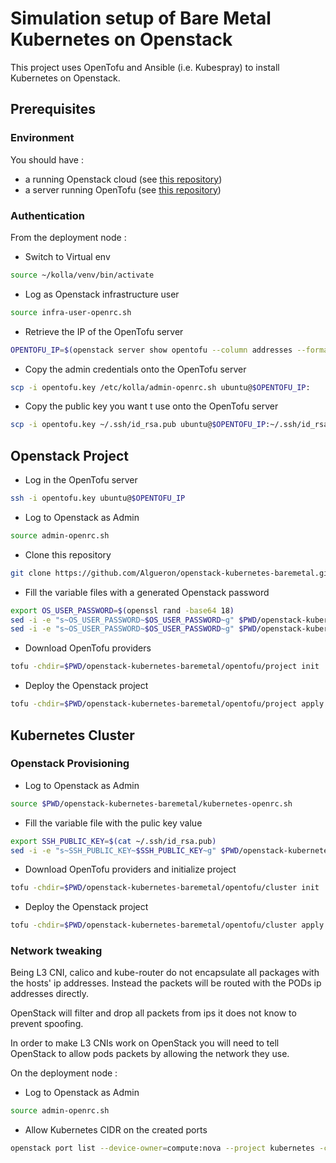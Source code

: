 # Simulation setup of Bare Metal Kubernetes on Openstack
This project uses OpenTofu and Ansible (i.e. Kubespray) to install Kubernetes on Openstack.

## Prerequisites

### Environment

You should have :
- a running Openstack cloud (see [this repository](https://github.com/Algueron/openstack-home))
- a server running OpenTofu (see [this repository](https://github.com/Algueron/openstack-opentofu))

### Authentication

From the deployment node :

- Switch to Virtual env
````bash
source ~/kolla/venv/bin/activate
````

- Log as Openstack infrastructure user
````bash
source infra-user-openrc.sh
````

- Retrieve the IP of the OpenTofu server
````bash
OPENTOFU_IP=$(openstack server show opentofu --column addresses --format json | jq --raw-output '.addresses."public-net"[0]')
````

- Copy the admin credentials onto the OpenTofu server
````bash
scp -i opentofu.key /etc/kolla/admin-openrc.sh ubuntu@$OPENTOFU_IP:
````

- Copy the public key you want t use onto the OpenTofu server
````bash
scp -i opentofu.key ~/.ssh/id_rsa.pub ubuntu@$OPENTOFU_IP:~/.ssh/id_rsa.pub
````

## Openstack Project

- Log in the OpenTofu server
````bash
ssh -i opentofu.key ubuntu@$OPENTOFU_IP
````

- Log to Openstack as Admin
````bash
source admin-openrc.sh
````

- Clone this repository
````bash
git clone https://github.com/Algueron/openstack-kubernetes-baremetal.git
````

- Fill the variable files with a generated Openstack password
````bash
export OS_USER_PASSWORD=$(openssl rand -base64 18)
sed -i -e "s~OS_USER_PASSWORD~$OS_USER_PASSWORD~g" $PWD/openstack-kubernetes-baremetal/project.tfvars
sed -i -e "s~OS_USER_PASSWORD~$OS_USER_PASSWORD~g" $PWD/openstack-kubernetes-baremetal/kubernetes-openrc.sh
````

- Download OpenTofu providers
````bash
tofu -chdir=$PWD/openstack-kubernetes-baremetal/opentofu/project init
````

- Deploy the Openstack project
````bash
tofu -chdir=$PWD/openstack-kubernetes-baremetal/opentofu/project apply -var-file=$PWD/openstack-kubernetes-baremetal/project.tfvars
````

## Kubernetes Cluster

### Openstack Provisioning

- Log to Openstack as Admin
````bash
source $PWD/openstack-kubernetes-baremetal/kubernetes-openrc.sh
````

- Fill the variable file with the pulic key value
````bash
export SSH_PUBLIC_KEY=$(cat ~/.ssh/id_rsa.pub)
sed -i -e "s~SSH_PUBLIC_KEY~$SSH_PUBLIC_KEY~g" $PWD/openstack-kubernetes-baremetal/cluster.tfvars
````

- Download OpenTofu providers and initialize project
````bash
tofu -chdir=$PWD/openstack-kubernetes-baremetal/opentofu/cluster init
````

- Deploy the Openstack project
````bash
tofu -chdir=$PWD/openstack-kubernetes-baremetal/opentofu/cluster apply -var-file=$PWD/openstack-kubernetes-baremetal/cluster.tfvars
````

### Network tweaking

Being L3 CNI, calico and kube-router do not encapsulate all packages with the hosts' ip addresses. Instead the packets will be routed with the PODs ip addresses directly.

OpenStack will filter and drop all packets from ips it does not know to prevent spoofing.

In order to make L3 CNIs work on OpenStack you will need to tell OpenStack to allow pods packets by allowing the network they use.

On the deployment node :

- Log to Openstack as Admin
````bash
source admin-openrc.sh
````

- Allow Kubernetes CIDR on the created ports
````bash
openstack port list --device-owner=compute:nova --project kubernetes -c ID -f value | xargs -tI@ openstack port set @ --allowed-address ip-address=10.233.0.0/18 --allowed-address ip-address=10.233.64.0/18
````
